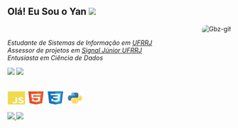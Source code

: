 <h2>Olá! Eu Sou o Yan <img src="https://media.giphy.com/media/0luWy8p6oKImZt41tz/giphy.gif" width="30"></h2>
<img align="right" alt="Gbz-gif" height="110" style="border-radius:10px;" src="https://media.giphy.com/media/2zeji2UedvZzvIZ45N/giphy.gif">
<br>


<p><em>Estudante de Sistemas de Informação em <a href="https://portal.ufrrj.br/">UFRRJ</a>
<em><br>Assessor de projetos em <a href="https://www.signaljunior.com.br/">Signal Júnior UFRRJ</a>
<em><br>Entusiasta em Ciência de Dados</br>
  
<div> 
  <a href = "mailto:yanviniciusbz@gmail.com"><img src="https://img.shields.io/badge/-Gmail-%23333?style=for-the-badge&logo=gmail&logoColor=white" target="_blank"></a>
  <a href="https://www.linkedin.com/in/yan-vinicius-0101/" target="_blank"><img src="https://img.shields.io/badge/-LinkedIn-%230077B5?style=for-the-badge&logo=linkedin&logoColor=white" target="_blank"></a> 
</div>

<br>
<div style="display: inline_block"><br>
  <img align="center" alt="Gbz-Js" height="30" width="40" src="https://raw.githubusercontent.com/devicons/devicon/master/icons/javascript/javascript-plain.svg">
  <img align="center" alt="Gbz-HTML" height="30" width="40" src="https://raw.githubusercontent.com/devicons/devicon/master/icons/html5/html5-original.svg">
  <img align="center" alt="Gbz-CSS" height="30" width="40" src="https://raw.githubusercontent.com/devicons/devicon/master/icons/css3/css3-original.svg">
  <img align="center" alt="Gbz-Python" height="30" width="40" src="https://raw.githubusercontent.com/devicons/devicon/master/icons/python/python-original.svg">
</div>
</br>
  
<div>
  <a href="https://github.com/Gbz01">
  <img height="180em" src="https://github-readme-stats.vercel.app/api?username=Gbz01&show_icons=true&theme=dark&include_all_commits=true&count_private=true"/>
  <img height="180em" src="https://github-readme-stats.vercel.app/api/top-langs/?username=Gbz01&layout=compact&langs_count=7&theme=dark"/>
</div>
  
 
